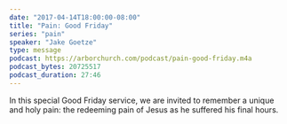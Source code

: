 ```yaml
---
date: "2017-04-14T18:00:00-08:00"
title: "Pain: Good Friday"
series: "pain"
speaker: "Jake Goetze"
type: message
podcast: https://arborchurch.com/podcast/pain-good-friday.m4a
podcast_bytes: 20725517 
podcast_duration: 27:46
---
```


In this special Good Friday service, we are invited to remember a unique and holy pain: the redeeming pain of Jesus as he suffered his final hours.


